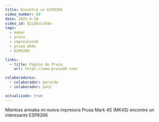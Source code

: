 ```yaml
---
title: Encontre un ESP8266
video_number: 68
date: 2025-4-18
video_id: QiLDEvLSh4w
tags:
  - maker
  - prusa
  - impresion3d
  - prusa mk4s
  - ESP8266

links:
  - title: Página de Prusa
    url: https://www.prusa3d.com/

colaboradores:
  - colaborador: gerardo
  - colaborador: paty

actualizado: true
---
```


Mientras armaba mi nueva impresora Prusa Mark 4S (MK4S) encontre un interesante ESP8266